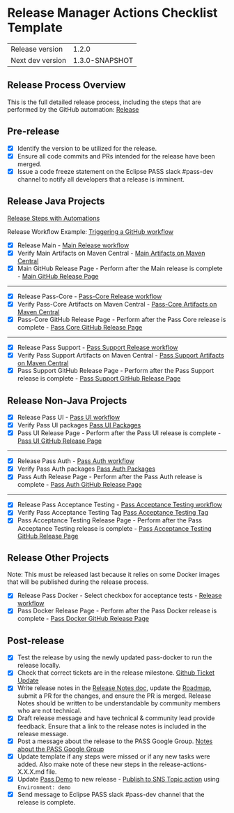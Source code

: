 # Release Manager Actions Checklist Template

|  |                |
| --- |----------------|
| Release version | 1.2.0          |
| Next dev version | 1.3.0-SNAPSHOT |

## Release Process Overview
This is the full detailed release process, including the steps that are performed by the GitHub automation: [Release](../dev/release.md)

## Pre-release

- [X] Identify the version to be utilized for the release.
- [X] Ensure all code commits and PRs intended for the release have been merged.
- [X] Issue a code freeze statement on the Eclipse PASS slack #pass-dev channel to notify all developers that a release is imminent.

## Release Java Projects
[Release Steps with Automations](../dev/release-steps-with-automations.md)

Release Workflow Example: [Triggering a GitHub workflow](../dev/release-steps-with-automations.md#triggering-a-gitHub-workflow)

- [X] Release Main - [Main Release workflow](https://github.com/eclipse-pass/main/actions/workflows/release.yml)
- [X] Verify Main Artifacts on Maven Central - [Main Artifacts on Maven Central](https://central.sonatype.com/artifact/org.eclipse.pass/eclipse-pass-parent)
- [X] Main GitHub Release Page - Perform after the Main release is complete - [Main GitHub Release Page](https://github.com/eclipse-pass/main/releases)

 ---

- [X] Release Pass-Core - [Pass-Core Release workflow](https://github.com/eclipse-pass/pass-core/actions/workflows/release.yml)
- [X] Verify Pass-Core Artifacts on Maven Central - [Pass-Core Artifacts on Maven Central](https://central.sonatype.com/artifact/org.eclipse.pass/pass-core)
- [X] Pass-Core GitHub Release Page - Perform after the Pass Core release is complete - [Pass Core GitHub Release Page](https://github.com/eclipse-pass/pass-core/releases)

 ---
 
- [X] Release Pass Support - [Pass Support Release workflow](https://github.com/eclipse-pass/pass-support/actions/workflows/release.yml)
- [X] Verify Pass Support Artifacts on Maven Central - [Pass Support Artifacts on Maven Central](https://central.sonatype.com/artifact/org.eclipse.pass/pass-support)
- [X] Pass Support GitHub Release Page - Perform after the Pass Support release is complete - [Pass Support GitHub Release Page](https://github.com/eclipse-pass/pass-support/releases)

## Release Non-Java Projects

- [X] Release Pass UI - [Pass UI workflow](https://github.com/eclipse-pass/pass-ui/actions/workflows/release.yml)
- [X] Verify Pass UI packages [Pass UI Packages](https://github.com/eclipse-pass/pass-ui/pkgs/container/pass-ui)
- [X] Pass UI Release Page - Perform after the Pass UI release is complete - [Pass UI GitHub Release Page](https://github.com/eclipse-pass/pass-ui/releases)

 ---
 
- [X] Release Pass Auth - [Pass Auth workflow](https://github.com/eclipse-pass/pass-auth/actions/workflows/release.yml)
- [X] Verify Pass Auth packages [Pass Auth Packages](https://github.com/eclipse-pass/pass-auth/pkgs/container/pass-auth)
- [X] Pass Auth Release Page - Perform after the Pass Auth release is complete - [Pass Auth GitHub Release Page](https://github.com/eclipse-pass/pass-auth/releases)

 ---
 
- [X] Release Pass Acceptance Testing - [Pass Acceptance Testing workflow](https://github.com/eclipse-pass/pass-acceptance-testing/actions/workflows/release.yml)
- [X] Verify Pass Acceptance Testing Tag [Pass Acceptance Testing Tag](https://github.com/eclipse-pass/pass-acceptance-testing/tags)
- [X] Pass Acceptance Testing Release Page - Perform after the Pass Acceptance Testing release is complete - [Pass Acceptance Testing GitHub Release Page](https://github.com/eclipse-pass/pass-acceptance-testing/releases)

## Release Other Projects
Note: This must be released last because it relies on some Docker images that will be published during the release process.

- [X] Release Pass Docker - Select checkbox for acceptance tests - [Release workflow](https://github.com/eclipse-pass/pass-docker/actions/workflows/release.yml)
- [X] Pass Docker Release Page - Perform after the Pass Docker release is complete - [Pass Docker GitHub Release Page](https://github.com/eclipse-pass/pass-docker/releases)

## Post-release

- [X] Test the release by using the newly updated pass-docker to run the release locally.
- [X] Check that correct tickets are in the release milestone. [Github Ticket Update](../dev/release.md#update-release-notes)
- [X] Write release notes in the [Release Notes doc](../release-notes.md), update the [Roadmap](../roadmap.md), submit a PR for the changes, and ensure the PR is merged. Release Notes should be written to be understandable by community members who are not technical.
- [X] Draft release message and have technical & community lead provide feedback. Ensure that a link to the release notes is included in the release message.
- [X] Post a message about the release to the PASS Google Group.  [Notes about the PASS Google Group](../dev/release.md#process)
- [X] Update template if any steps were missed or if any new tasks were added. Also make note of these new steps in the release-actions-X.X.X.md file.
- [X] Update [Pass Demo](https://demo.eclipse-pass.org) to new release - [Publish to SNS Topic action](https://github.com/eclipse-pass/main/actions/workflows/deployToAWS.yml) using `Environment: demo`
- [X] Send message to Eclipse PASS slack #pass-dev channel that the release is complete.